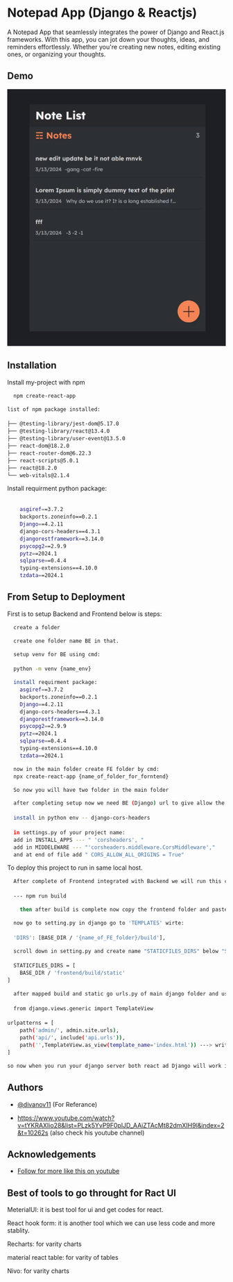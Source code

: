 
# Notepad App (Django & Reactjs)

A Notepad App that seamlessly integrates the power of Django and React.js frameworks. With this app, you can jot down your thoughts, ideas, and reminders effortlessly. Whether you're creating new notes, editing existing ones, or organizing your thoughts.

## Demo

![](notpad.gif)

## Installation

Install my-project with npm

```bash
  npm create-react-app
```
```bash
list of npm package installed:

├── @testing-library/jest-dom@5.17.0
├── @testing-library/react@13.4.0
├── @testing-library/user-event@13.5.0
├── react-dom@18.2.0
├── react-router-dom@6.22.3
├── react-scripts@5.0.1
├── react@18.2.0
└── web-vitals@2.1.4
```
Install requirment python package:
```bash

    asgiref==3.7.2
    backports.zoneinfo==0.2.1
    Django==4.2.11
    django-cors-headers==4.3.1
    djangorestframework==3.14.0
    psycopg2==2.9.9
    pytz==2024.1
    sqlparse==0.4.4
    typing-extensions==4.10.0
    tzdata==2024.1
```
## From Setup to Deployment

First is to setup Backend and Frontend below is steps:

```bash
  create a folder
```
```bash
  create one folder name BE in that.
```
```bash
  setup venv for BE using cmd:

  python -m venv {name_env}
```
```bash
  install requirment package:
    asgiref==3.7.2
    backports.zoneinfo==0.2.1
    Django==4.2.11
    django-cors-headers==4.3.1
    djangorestframework==3.14.0
    psycopg2==2.9.9
    pytz==2024.1
    sqlparse==0.4.4
    typing-extensions==4.10.0
    tzdata==2024.1
```
```bash
  now in the main folder create FE folder by cmd:
  npx create-react-app {name_of_folder_for_forntend}
```
```bash
  So now you will have two folder in the main folder
```
```bash
  after completing setup now we need BE (Django) url to give allow the permission to use when integrating with FE (Reactjs):

  install in python env -- django-cors-headers

  in settings.py of your project name:
  add in INSTALL_APPS --- " 'corsheaders', " 
  add in MIDDELEWARE --- "'corsheaders.middleware.CorsMiddleware',"
  and at end of file add " CORS_ALLOW_ALL_ORIGINS = True"
```

To deploy this project to run in same local host.

```bash
  After complete of Frontend integrated with Backend we will run this cmd in frontend directory.

  --- npm run build
```
```bash
    then after build is complete now copy the frontend folder and paste in backend folder 
```
```bash
  now go to setting.py in django go to 'TEMPLATES' wirte:

  'DIRS': [BASE_DIR / '{name_of_FE_folder}/build'],
```
```bash
  scroll down in setting.py and create name "STATICFILES_DIRS" below "STATIC_URL" like this:

  STATICFILES_DIRS = [
    BASE_DIR / 'frontend/build/static'
]
```
```bash
  after mapped build and static go urls.py of main django folder and us template view :

  from django.views.generic import TemplateView

urlpatterns = [
    path('admin/', admin.site.urls),
    path('api/', include('api.urls')),
    path('',TemplateView.as_view(template_name='index.html')) ---> write your html of FE in here 
]

```
```bash
so now when you run your django server both react ad Django will work in same localhost.
```

## Authors

- [@divanov11](https://github.com/divanov11/Django-React-NotesApp) (For Referance)

- https://www.youtube.com/watch?v=tYKRAXIio28&list=PLzk5YvP9F0plJD_AAiZTAcMt82dmXIH9l&index=2&t=10262s (also check his youtube channel)


## Acknowledgements

- [Follow for more like this on youtube ](https://www.youtube.com/watch?v=tYKRAXIio28&list=PLzk5YvP9F0plJD_AAiZTAcMt82dmXIH9l&index=2&t=10262s)


## Best of tools to go throught for Ract UI

MeterialUI: it is best tool for ui and get codes for react.

React hook form: it is another tool which we can use less code and more stablity.

Recharts: for varity charts

material react table: for varity of tables

Nivo: for varity charts



